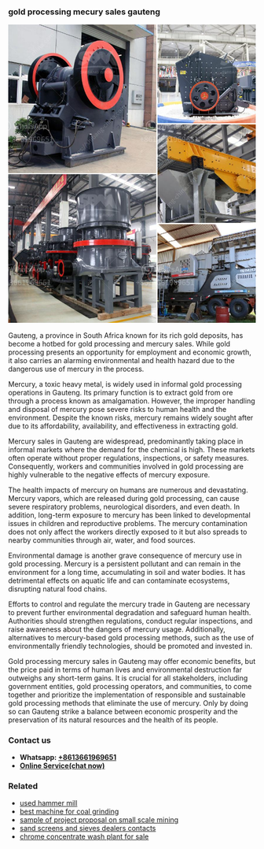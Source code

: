 <h3>gold processing mecury sales gauteng</h3><img src='1708497583.jpg' alt=''><p>Gauteng, a province in South Africa known for its rich gold deposits, has become a hotbed for gold processing and mercury sales. While gold processing presents an opportunity for employment and economic growth, it also carries an alarming environmental and health hazard due to the dangerous use of mercury in the process.</p><p>Mercury, a toxic heavy metal, is widely used in informal gold processing operations in Gauteng. Its primary function is to extract gold from ore through a process known as amalgamation. However, the improper handling and disposal of mercury pose severe risks to human health and the environment. Despite the known risks, mercury remains widely sought after due to its affordability, availability, and effectiveness in extracting gold.</p><p>Mercury sales in Gauteng are widespread, predominantly taking place in informal markets where the demand for the chemical is high. These markets often operate without proper regulations, inspections, or safety measures. Consequently, workers and communities involved in gold processing are highly vulnerable to the negative effects of mercury exposure.</p><p>The health impacts of mercury on humans are numerous and devastating. Mercury vapors, which are released during gold processing, can cause severe respiratory problems, neurological disorders, and even death. In addition, long-term exposure to mercury has been linked to developmental issues in children and reproductive problems. The mercury contamination does not only affect the workers directly exposed to it but also spreads to nearby communities through air, water, and food sources.</p><p>Environmental damage is another grave consequence of mercury use in gold processing. Mercury is a persistent pollutant and can remain in the environment for a long time, accumulating in soil and water bodies. It has detrimental effects on aquatic life and can contaminate ecosystems, disrupting natural food chains.</p><p>Efforts to control and regulate the mercury trade in Gauteng are necessary to prevent further environmental degradation and safeguard human health. Authorities should strengthen regulations, conduct regular inspections, and raise awareness about the dangers of mercury usage. Additionally, alternatives to mercury-based gold processing methods, such as the use of environmentally friendly technologies, should be promoted and invested in.</p><p>Gold processing mercury sales in Gauteng may offer economic benefits, but the price paid in terms of human lives and environmental destruction far outweighs any short-term gains. It is crucial for all stakeholders, including government entities, gold processing operators, and communities, to come together and prioritize the implementation of responsible and sustainable gold processing methods that eliminate the use of mercury. Only by doing so can Gauteng strike a balance between economic prosperity and the preservation of its natural resources and the health of its people.</p><h3>Contact us</h3><ul><li><strong>Whatsapp:&nbsp;<a href="https://wa.me/8613661969651">+8613661969651</a></strong></li><li><a href="https://swt.shibang-china.com/?git&amp;zhl&amp;gold processing mecury sales gauteng"><strong>Online Service(chat now)</strong></a></li></ul><h3>Related</h3><ul><li><a href='used hammer mill.md'>used hammer mill</a></li><li><a href='best machine for coal grinding.md'>best machine for coal grinding</a></li><li><a href='sample of project proposal on small scale mining.md'>sample of project proposal on small scale mining</a></li><li><a href='sand screens and sieves dealers contacts.md'>sand screens and sieves dealers contacts</a></li><li><a href='chrome concentrate wash plant for sale.md'>chrome concentrate wash plant for sale</a></li></ul>